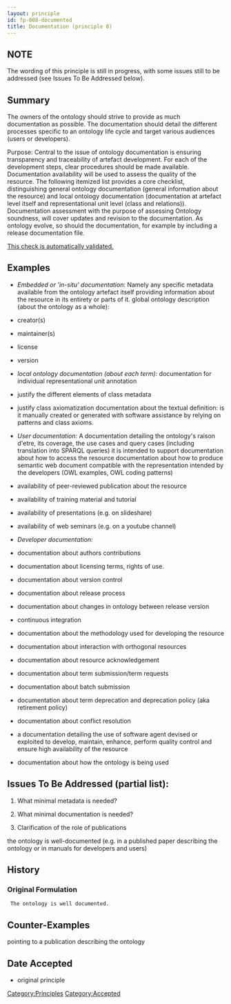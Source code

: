```yaml
---
layout: principle
id: fp-008-documented
title: Documentation (principle 8)
---
```



NOTE
-------
The wording of this principle is still in progress, with some issues still to be addressed (see Issues To Be Addressed below).

Summary
-------
The owners of the ontology should strive to provide as much documentation as possible. The documentation should detail the different processes specific to an ontology life cycle and target various audiences (users or developers).

Purpose: Central to the issue of ontology documentation is ensuring transparency and traceability of artefact development. For each of the development steps, clear procedures should be made available. Documentation availability will be used to assess the quality of the resource. The following itemized list provides a core checklist, distinguishing  general ontology documentation (general information about the resource) and local ontology documentation (documentation at artefact level itself and representational unit level (class and relations)). Documentation assessment with the purpose of assessing Ontology soundness, will cover updates and revision to the documentation. As ontology evolve, so should the documentation, for example by including a release documentation file.

[This check is automatically validated.](checks/fp_008)


Examples
--------

* _Embedded or 'in-situ' documentation_:
Namely any specific metadata available from the ontology artefact itself providing information about the resource in its entirety or parts of it.
global ontology description (about the ontology as a whole):
 *  creator(s)
 * maintainer(s)
 * license
 * version

* _local ontology documentation (about each term):_
documentation for individual representational unit annotation
 * justify the different elements of class metadata
 * justify class axiomatization
documentation about the textual definition: is it manually created or generated with software assistance by relying on patterns and class axioms.	

* _User documentation:_
A documentation detailing the ontology's raison d'etre, its coverage, the use cases and query cases (including translation into  SPARQL queries) it is intended to support
documentation about how to access the resource
documentation about how to produce semantic web document compatible with the representation intended by the developers (OWL examples, OWL coding patterns)
 * availability of peer-reviewed publication about the resource
 * availability of training material and tutorial
 * availability of presentations (e.g. on slideshare)
 * availability of web seminars (e.g. on a youtube channel)

* _Developer documentation:_

 * documentation about authors contributions
 * documentation about licensing terms, rights of use.
 * documentation about version control 
 * documentation about release process
 * documentation about changes in ontology between release version
 * continuous integration
 * documentation about the methodology used for developing the resource
 * documentation about interaction with orthogonal resources
 * documentation about resource acknowledgement
 * documentation about term submission/term requests
 * documentation about batch submission
 * documentation about term deprecation and deprecation policy (aka retirement policy)
 * documentation about conflict resolution
 * a documentation detailing the use of software agent devised or exploited to develop, maintain, enhance, perform quality control and ensure high availability of the resource
 * documentation about how the ontology is being used


Issues To Be Addressed (partial list):
-------
1. What minimal metadata is needed?

2. What minimal documentation is needed?

3. Clarification of the role of publications



the ontology is well-documented (e.g. in a published paper describing the ontology or in manuals for developers and users)

History
-------

### Original Formulation

```
 The ontology is well documented. 
```


Counter-Examples
----------------
pointing to a publication describing the ontology


Date Accepted
-------------

-   original principle

<Category:Principles> <Category:Accepted>

